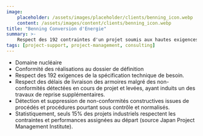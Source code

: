 ```yaml
---
image:
    placeholder: /assets/images/placeholder/clients/benning_icon.webp
    content: /assets/images/content/clients/benning_icon.webp
title: "Benning Conversion d'Energie"
summary: >-
    Respect des 192 contraintes d'un projet soumis aux hautes exigences du nucléaire.
tags: [project-support, project-management, consulting]
---
```


<ul>
	<li>Domaine nucléaire</li>
	<li>Conformité des réalisations au dossier de définition</li>
	<li>Respect des 192 exigences de la spécification technique de besoin.</li>
	<li>Respect des délais de livraison des armoires malgré des non-conformités détectées  en cours de projet et levées, ayant induits un des travaux de reprise supplémentaires.</li>
	<li>Détection et suppression de non-conformités constructives issues de procédés et procédures pourtant sous contrôle et normalisés.</li>
	<li>Statistiquement, seuls 15% des projets industriels respectent les contraintes et performances assignées au départ (source Japan Project Management Institute).</li>
</ul>
